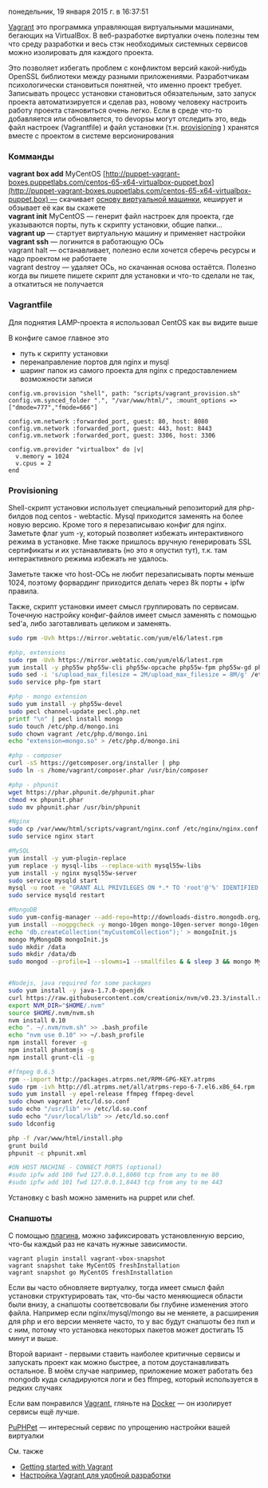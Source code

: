 понедельник, 19 января 2015 г. в 16:37:51

[Vagrant](https://docs.vagrantup.com/v2/getting-started/index.html) это программка управляющая виртуальными машинами, бегающих на VirtualBox. В веб-разработке виртуалки очень полезны тем что среду разработки и весь стэк необходимых системных сервисов можно изолировать для каждого проекта.

Это позволяет избегать проблем с конфликтом версий какой-нибудь OpenSSL библиотеки между разными приложениями. Разработчикам психологически становиться понятней, что именно проект требует. Записывать процесс установки становиться обязательным, зато запуск проекта автоматизируется и сделав раз, новому человеку настроить работу проекта становиться очень легко. Если в среде что-то добавляется или обновляется, то devopsы могут отследить это, ведь файл настроек (Vagrantfile) и файл установки (т.н. [provisioning](https://docs.vagrantup.com/v2/provisioning/shell.html) ) хранятся вместе с проектом в системе версионирования

### Комманды

**vagrant box add** MyCentOS [http://puppet-vagrant-boxes.puppetlabs.com/centos-65-x64-virtualbox-puppet.box](http://puppet-vagrant-boxes.puppetlabs.com/centos-65-x64-virtualbox-puppet.box) — скачивает [основу виртуальной машинки](http://www.vagrantbox.es/), кеширует и обзывает её как вы скажете  
**vagrant init** MyCentOS — генерит файл настроек для проекта, где указываются порты, путь к скрипту установки, общие папки…  
**vagrant up** — стартует виртуальную машину и применяет настройки  
**vagrant ssh** — логинится в работающую ОСь  
vagrant halt — останавливает, полезно если хочется сберечь ресурсы и надо проектом не работаете  
vagrant destroy — удаляет ОСь, но скачанная основа остаётся. Полезно когда вы пишете пишете скрипт для установки и что-то сделали не так, а откатиться не получается

### Vagrantfile

Для поднятия LAMP-проекта я использовал CentOS как вы видите выше

В конфиге самое главное это

- путь к скрипту установки
- перенаправление портов для nginx и mysql
- шаринг папок из самого проекта для nginx с предоставлением возможности записи

```
config.vm.provision "shell", path: "scripts/vagrant_provision.sh" 
config.vm.synced_folder ".", "/var/www/html/", :mount_options => ["dmode=777","fmode=666"]

config.vm.network :forwarded_port, guest: 80, host: 8080
config.vm.network :forwarded_port, guest: 443, host: 8443
config.vm.network :forwarded_port, guest: 3306, host: 3306

config.vm.provider "virtualbox" do |v|
  v.memory = 1024
  v.cpus = 2
end
```

### Provisioning

Shell-скрипт установки использует специальный репозиторий для php-билдов под centos - webtactic. Mysql приходится заменять на более новую версию. Кроме того я перезаписываю конфиг для nginx. Заметьте флаг yum -y, который позволяет избежать интерактивного режима в установке. Мне также пришлось вручную генерировать SSL сертификаты и их устанавливать (но это я опустил тут), т.к. там интерактивного режима избежать не удалось.

Заметьте также что host-ОСь не любит перезаписывать порты меньше 1024, поэтому форвардинг приходится делать через 8k порты + ipfw правила.

Также, скрипт установки имеет смысл группировать по сервисам. Точечную настройку конфиг-файлов имеет смысл заменять с помощью sed'а, либо заготавливать целиком и заменять.

```bash
sudo rpm -Uvh https://mirror.webtatic.com/yum/el6/latest.rpm

#php, extensions
sudo rpm -Uvh https://mirror.webtatic.com/yum/el6/latest.rpm
yum install -y php55w php55w-cli php55w-opcache php55w-fpm php55w-gd php55w-mbstring php55w-mysql php-memcached php55w-pdo php55w-pecl-xdebug php55w-pecl-memcache php55w-xml php55w-pecl-imagick
sudo sed -i 's/upload_max_filesize = 2M/upload_max_filesize = 8M/g' /etc/php.ini
sudo service php-fpm start

#php - mongo extension
sudo yum install -y php55w-devel
sudo pecl channel-update pecl.php.net
printf "\n" | pecl install mongo
sudo touch /etc/php.d/mongo.ini
sudo chown vagrant /etc/php.d/mongo.ini
echo "extension=mongo.so" > /etc/php.d/mongo.ini

#php - composer
curl -sS https://getcomposer.org/installer | php
sudo ln -s /home/vagrant/composer.phar /usr/bin/composer

#php - phpunit
wget https://phar.phpunit.de/phpunit.phar
chmod +x phpunit.phar
sudo mv phpunit.phar /usr/bin/phpunit

#Nginx
sudo cp /var/www/html/scripts/vagrant/nginx.conf /etc/nginx/nginx.conf
sudo service nginx start

#MySQL
yum install -y yum-plugin-replace
yum replace -y mysql-libs --replace-with mysql55w-libs
yum install -y nginx mysql55w-server
sudo service mysqld start
mysql -u root -e "GRANT ALL PRIVILEGES ON *.* TO 'root'@'%' IDENTIFIED BY 'root' WITH GRANT OPTION; FLUSH PRIVILEGES;"
sudo service mysqld restart

#MongoDB
sudo yum-config-manager --add-repo=http://downloads-distro.mongodb.org/repo/redhat/os/x86_64
yum install --nogpgcheck -y mongo-10gen mongo-10gen-server mongo-10gen-shell
echo 'db.createCollection("myCustomCollection");' > mongoInit.js
mongo MyMongoDB mongoInit.js
sudo mkdir /data
sudo mkdir /data/db
sudo mongod --profile=1 --slowms=1 --smallfiles & & sleep 3 && mongo MyMongoDB mongoInit.js


#Nodejs, java required for some packages
sudo yum install -y java-1.7.0-openjdk
curl https://raw.githubusercontent.com/creationix/nvm/v0.23.3/install.sh | bash
export NVM_DIR="$HOME/.nvm"
source $HOME/.nvm/nvm.sh
nvm install 0.10
echo ". ~/.nvm/nvm.sh" >> .bash_profile
echo "nvm use 0.10" >> ~/.bash_profile
npm install forever -g
npm install phantomjs -g
npm install grunt-cli -g

#ffmpeg 0.6.5
rpm --import http://packages.atrpms.net/RPM-GPG-KEY.atrpms
sudo rpm -ivh http://dl.atrpms.net/all/atrpms-repo-6-7.el6.x86_64.rpm
sudo yum install -y epel-release ffmpeg ffmpeg-devel
sudo chown vagrant /etc/ld.so.conf
sudo echo "/usr/lib" >> /etc/ld.so.conf
sudo echo "/usr/local/lib" >> /etc/ld.so.conf
sudo ldconfig

php -f /var/www/html/install.php
grunt build
phpunit -c phpunit.xml

#ON HOST MACHINE - CONNECT PORTS (optional)
#sudo ipfw add 100 fwd 127.0.0.1,8080 tcp from any to me 80
#sudo ipfw add 101 fwd 127.0.0.1,8443 tcp from any to me 443
```

Установку с bash можно заменить на puppet или chef.

### Снапшоты

С помощью [плагина](https://github.com/dergachev/vagrant-vbox-snapshot), можно зафиксировать установленную версию, что-бы каждый раз не качать нужные зависимости.

```
vagrant plugin install vagrant-vbox-snapshot
vagrant snapshot take MyCentOS freshInstallation
vagrant snapshot go MyCentOS freshInstallation
```

Если вы часто обновляете виртуалку, тогда имеет смысл файл установки структурировать так, что-бы часто меняющиеся области были внизу, а снапшоты соответсвовали бы глубине изменения этого файла. Например если nginx/mysql/mongo вы не меняете, а расширения для php и его версии меняете часто, то у вас будут снапшоты без пхп и с ним, потому что установка некоторых пакетов может достигать 15 минут и выше.  

Второй вариант - первыми ставить наиболее критичные сервисы и запускать проект как можно быстрее, а потом доустанавливать остальное. В моём случае например, приложение может работать без mongodb куда складируются логи и без ffmpeg, который используется в редких случаях

Если вам понравился [Vagrant](https://www.vagrantup.com/), гляньте на [Docker](https://www.docker.com/) — он изолирует сервисы ещё лучше.

[PuPHPet](https://puphpet.com/) — интересный сервис по упрощению настройки вашей виртуалки

См. также

- [Getting started with Vagrant](http://www.todaysoftmag.com/article/749/getting-started-with-vagrant)
- [Настройка Vagrant для удобной разработки](http://freetonik.com/blog/all/vagrant/)